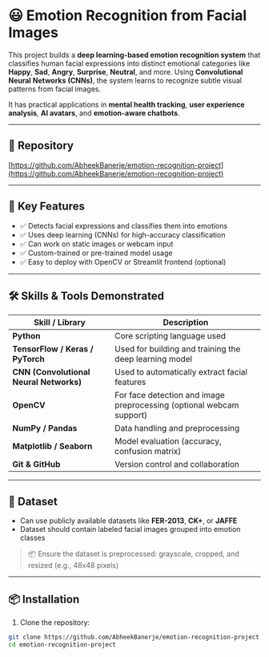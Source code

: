# 😃 Emotion Recognition from Facial Images

This project builds a **deep learning-based emotion recognition system** that classifies human facial expressions into distinct emotional categories like **Happy**, **Sad**, **Angry**, **Surprise**, **Neutral**, and more. Using **Convolutional Neural Networks (CNNs)**, the system learns to recognize subtle visual patterns from facial images.

It has practical applications in **mental health tracking**, **user experience analysis**, **AI avatars**, and **emotion-aware chatbots**.

---

## 🔗 Repository

[https://github.com/AbheekBanerje/emotion-recognition-project](https://github.com/AbheekBanerje/emotion-recognition-project)

---

## 🧠 Key Features

- ✅ Detects facial expressions and classifies them into emotions
- ✅ Uses deep learning (CNNs) for high-accuracy classification
- ✅ Can work on static images or webcam input
- ✅ Custom-trained or pre-trained model usage
- ✅ Easy to deploy with OpenCV or Streamlit frontend (optional)

---

## 🛠️ Skills & Tools Demonstrated

| Skill / Library | Description |
|-----------------|-------------|
| **Python** | Core scripting language used |
| **TensorFlow / Keras / PyTorch** | Used for building and training the deep learning model |
| **CNN (Convolutional Neural Networks)** | Used to automatically extract facial features |
| **OpenCV** | For face detection and image preprocessing (optional webcam support) |
| **NumPy / Pandas** | Data handling and preprocessing |
| **Matplotlib / Seaborn** | Model evaluation (accuracy, confusion matrix) |
| **Git & GitHub** | Version control and collaboration |

---

## 📂 Dataset

- Can use publicly available datasets like **FER-2013**, **CK+**, or **JAFFE**
- Dataset should contain labeled facial images grouped into emotion classes

> 📦 Ensure the dataset is preprocessed: grayscale, cropped, and resized (e.g., 48x48 pixels)

---

## 📦 Installation

1. Clone the repository:
```bash
git clone https://github.com/AbheekBanerje/emotion-recognition-project.git
cd emotion-recognition-project
